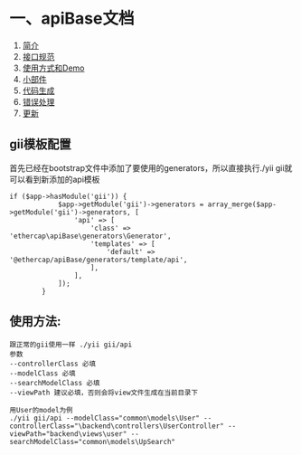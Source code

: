 # 一、apiBase文档

1. [简介](简介.md)
2. [接口规范](接口规范.md)
2. [使用方式和Demo](使用方式和Demo.md)
2. [小部件](小部件.md)
2. [代码生成](代码生成.md)
2. [错误处理](错误处理.md)
2. [更新](更新.md)

 
## gii模板配置
 
 首先已经在bootstrap文件中添加了要使用的generators，所以直接执行./yii gii就可以看到新添加的api模板
 
 ```
 if ($app->hasModule('gii')) {
             $app->getModule('gii')->generators = array_merge($app->getModule('gii')->generators, [
                 'api' => [
                     'class' => 'ethercap\apiBase\generators\Generator',
                     'templates' => [
                         'default' => '@ethercap/apiBase/generators/template/api',
                     ],
                 ],
             ]);
         }
 ```
 
## 使用方法:
 
 ```
 跟正常的gii使用一样 ./yii gii/api
 参数 
 --controllerClass 必填
 --modelClass 必填
 --searchModelClass 必填
 --viewPath 建议必填，否则会将view文件生成在当前目录下
 
 用User的model为例
 ./yii gii/api --modelClass="common\models\User" --controllerClass="\backend\controllers\UserController" --viewPath="backend\views\user" --searchModelClass="common\models\UpSearch"
 ``` 